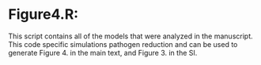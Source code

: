 # Figure4.R:

This script contains all of the models that were analyzed in the manuscript. This code specific simulations pathogen reduction and can be used to generate Figure 4. in the main text, and Figure 3. in the SI.

